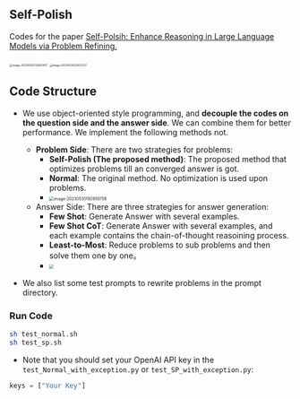 ## Self-Polish

Codes for the paper  [Self-Polsih: Enhance Reasoning in Large Language Models via Problem Refining.](https://arxiv.org/abs/2305.14497)

<img src="https://spring-security.oss-cn-beijing.aliyuncs.com/img/image-20230530212605407.png" alt="image-20230530212605407" style="zoom: 33%;" />

<img src="https://spring-security.oss-cn-beijing.aliyuncs.com/img/image-20230530212621727.png" alt="image-20230530212621727" style="zoom:33%;" />

## Code Structure

- We use object-oriented style programming, and **decouple the codes on the question side and the answer side**. We can combine them for better performance. We implement the following methods not.

    - **Problem Side**: There are two strategies for problems:
      - **Self-Polish (The proposed method)**: The proposed method that optimizes problems till an converged answer is got.
      - **Normal**: The original method. No optimization is used upon problems.
      - <img src="https://spring-security.oss-cn-beijing.aliyuncs.com/img/image-20230530192959758.png" alt="image-20230530192959758" style="zoom:50%;" />
    - Answer Side: There are three strategies for answer generation:
      - **Few Shot**: Generate Answer with several examples.
      - **Few Shot CoT**: Generate Answer with several examples, and each example contains the chain-of-thought reasoining process.
      - **Least-to-Most**: Reduce problems to sub problems and then solve them one by one。
      - <img src="https://spring-security.oss-cn-beijing.aliyuncs.com/img/image-20230530192935854.png" style="zoom:50%;" />
- We also list some test prompts to rewrite problems in the prompt directory.
### Run Code

```bash
sh test_normal.sh
sh test_sp.sh
```

- Note that you should set your OpenAI API key in the `test_Normal_with_exception.py` or `test_SP_with_exception.py`:
```python
keys = ["Your Key"]
```

